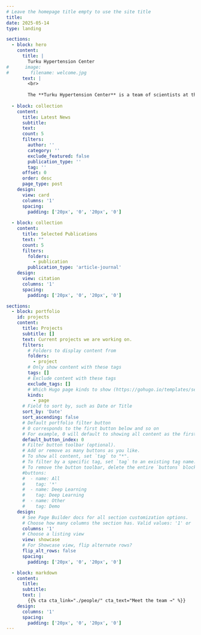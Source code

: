 ```yaml
---
# Leave the homepage title empty to use the site title
title:
date: 2025-05-14
type: landing

sections:
  - block: hero
    content:
      title: |
        Turku Hypertension Center
#      image:
#        filename: welcome.jpg
      text: |
        <br>
        
        The **Turku Hypertension Center** is a team of scientists at the University of Turku performing multi-disciplinary research ranging from classical epidemiology to multi-omics analysis. In addition to general cardiovascular epidemiology, our research focuses on the epidemiology of hypertension in large scale population cohorts.
  
  - block: collection
    content:
      title: Latest News
      subtitle:
      text:
      count: 5
      filters:
        author: ''
        category: ''
        exclude_featured: false
        publication_type: ''
        tag: ''
      offset: 0
      order: desc
      page_type: post
    design:
      view: card
      columns: '1'
      spacing:
        padding: ['20px', '0', '20px', '0']
  
  - block: collection
    content:
      title: Selected Publications
      text: ""
      count: 5
      filters:
        folders:
          - publication
        publication_type: 'article-journal'
    design:
      view: citation
      columns: '1'
      spacing:
        padding: ['20px', '0', '20px', '0']

sections:
  - block: portfolio
    id: projects
    content:
      title: Projects
      subtitle: []
      text: Current projects we are working on.
      filters:
        # Folders to display content from
        folders:
          - project
        # Only show content with these tags
        tags: []
        # Exclude content with these tags
        exclude_tags: []
        # Which Hugo page kinds to show (https://gohugo.io/templates/section-templates/#page-kinds)
        kinds:
          - page
      # Field to sort by, such as Date or Title
      sort_by: 'Date'
      sort_ascending: false
      # Default portfolio filter button
      # 0 corresponds to the first button below and so on
      # For example, 0 will default to showing all content as the first button below shows content with *any* tag
      default_button_index: 0
      # Filter button toolbar (optional).
      # Add or remove as many buttons as you like.
      # To show all content, set `tag` to "*".
      # To filter by a specific tag, set `tag` to an existing tag name.
      # To remove the button toolbar, delete the entire `buttons` block.
      #buttons:
      #  - name: All
      #    tag: '*'
      #  - name: Deep Learning
      #    tag: Deep Learning
      #  - name: Other
      #    tag: Demo
    design:
      # See Page Builder docs for all section customization options.
      # Choose how many columns the section has. Valid values: '1' or '2'.
      columns: '1'
      # Choose a listing view
      view: showcase
      # For Showcase view, flip alternate rows?
      flip_alt_rows: false
      spacing:
        padding: ['20px', '0', '20px', '0']

  - block: markdown
    content:
      title:
      subtitle:
      text: |
        {{% cta cta_link="./people/" cta_text="Meet the team →" %}}
    design:
      columns: '1'
      spacing:
        padding: ['20px', '0', '20px', '0']
---
```

